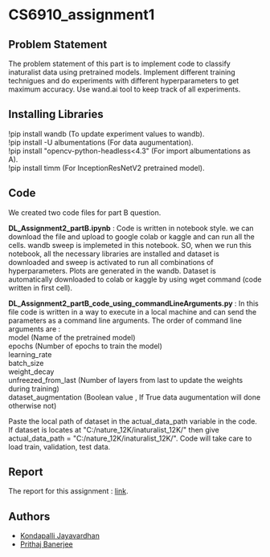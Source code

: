 # CS6910_assignment1

## Problem Statement

The problem statement of this part is to implement code to classify inaturalist data using pretrained models. Implement different training technigues and do experiments with different hyperparameters to get maximum accuracy. Use wand.ai tool to keep track of all experiments.

## Installing Libraries

!pip install wandb  (To update experiment values to wandb).\
!pip install -U albumentations (For data augumentation).\
!pip install \"opencv-python-headless<4.3\" (For import albumentations as A).\
!pip install timm (For InceptionResNetV2 pretrained model).

## Code

We created two code files for part B question.

**DL_Assignment2_partB.ipynb** : Code is written in notebook style. we can download the file and upload to google colab or kaggle and can run
all the cells. wandb sweep is implemeted in this notebook. SO, when we run this notebook, all the necessary libraries are installed and
dataset is downloaded and sweep is activated to run all combinations of hyperparameters. Plots are generated in the wandb.
Dataset is automatically downloaded to colab or kaggle by using wget command (code written in first cell). 

**DL_Assignment2_partB_code_using_commandLineArguments.py** : In this file code is written in a way to execute in a local machine and can send the
parameters as a command line arguments. The order of command line arguments are :\
model (Name of the pretrained model)\
epochs (Number of epochs to train the model)\
learning_rate\
batch_size\
weight_decay\
unfreezed_from_last  (Number of layers from last to update the weights during training)\
dataset_augmentation (Boolean value , If True data augumentation will done otherwise not)

Paste the local path of dataset in the actual_data_path variable in the code.
If dataset is locates at "C:/nature_12K/inaturalist_12K/" then give  actual_data_path = "C:/nature_12K/inaturalist_12K/". Code will take care to load
train, validation, test data.

## Report
The report for this assignment : [link](https://wandb.ai/cs21s045_cs21s011/uncategorized/reports/Assignment-2--VmlldzoxNzY2NTQz).

## Authors

 - [Kondapalli Jayavardhan](https://github.com/jayavardhankondapalli) 
 - [Prithaj Banerjee](https://github.com/Doeschate)

